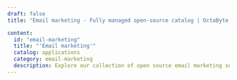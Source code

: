 ```yaml
---
draft: false
title: "Email marketing - Fully managed open-source catalog | OctaByte.io"

content:
  id: "email-marketing"
  title: "'Email marketing'"
  catalog: applications
  category: email-marketing
  description: Explore our collection of open source email marketing software on OctaByte. We handle installation, backup, updates, support, and maintenance, ensuring an efficient and hassle-free experience for your email marketing campaigns.
---
```

